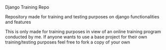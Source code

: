 Django Training Repo

Repository made for training and testing purposes on django functionalities and features

This is only made for training purposes in view of an online training program conducted by me. If anyone wants to use a base project for their own training/testing purposes feel free to fork a copy of your own
